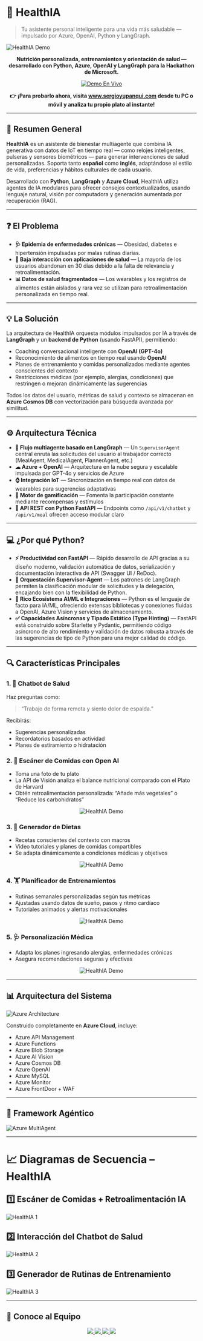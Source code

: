 # 🤖 HealthIA

> Tu asistente personal inteligente para una vida más saludable — impulsado por Azure, OpenAI, Python y LangGraph.

<img src="https://github.com/user-attachments/assets/6a6dfcd8-726a-41e1-bc6d-92ec5ad27f16" alt="HealthIA Demo"/>

<p align="center">
  <b>Nutrición personalizada, entrenamientos y orientación de salud — desarrollado con Python, Azure, OpenAI y LangGraph para la Hackathon de Microsoft.</b>
</p>

<p align="center">
  <a href="https://sergioyupanqui.com" target="_blank">
    <img src="https://img.shields.io/badge/Demo%20En%20Vivo-Azul-blue?style=for-the-badge" alt="Demo En Vivo"/>
  </a>
</p>

<p align="center"><strong>👉 ¡Para probarlo ahora, visita <a href="https://sergioyupanqui.com" target="_blank">www.sergioyupanqui.com</a> desde tu PC o móvil y analiza tu propio plato al instante!</strong></p>

---

## 🌟 Resumen General

**HealthIA** es un asistente de bienestar multiagente que combina IA generativa con datos de IoT en tiempo real — como relojes inteligentes, pulseras y sensores biométricos — para generar intervenciones de salud personalizadas. Soporta tanto **español** como **inglés**, adaptándose al estilo de vida, preferencias y hábitos culturales de cada usuario.

Desarrollado con **Python**, **LangGraph** y **Azure Cloud**, HealthIA utiliza agentes de IA modulares para ofrecer consejos contextualizados, usando lenguaje natural, visión por computadora y generación aumentada por recuperación (RAG).

---

## ❓ El Problema

- **🩺 Epidemia de enfermedades crónicas** — Obesidad, diabetes e hipertensión impulsadas por malas rutinas diarias.
- **🚪 Baja interacción con aplicaciones de salud** — La mayoría de los usuarios abandonan en 30 días debido a la falta de relevancia y retroalimentación.
- **📊 Datos de salud fragmentados** — Los wearables y los registros de alimentos están aislados y rara vez se utilizan para retroalimentación personalizada en tiempo real.

---

## 💡 La Solución

La arquitectura de HealthIA orquesta módulos impulsados por IA a través de **LangGraph** y un **backend de Python** (usando FastAPI), permitiendo:

- Coaching conversacional inteligente con **OpenAI (GPT-4o)**
- Reconocimiento de alimentos en tiempo real usando **OpenAI**
- Planes de entrenamiento y comidas personalizados mediante agentes conscientes del contexto
- Restricciones médicas (por ejemplo, alergias, condiciones) que restringen o mejoran dinámicamente las sugerencias

Todos los datos del usuario, métricas de salud y contexto se almacenan en **Azure Cosmos DB** con vectorización para búsqueda avanzada por similitud.

---

## ⚙️ Arquitectura Técnica

- **🤖 Flujo multiagente basado en LangGraph** — Un `SupervisorAgent` central enruta las solicitudes del usuario al trabajador correcto (MealAgent, MedicalAgent, PlannerAgent, etc.)
- **☁ Azure + OpenAI** — Arquitectura en la nube segura y escalable impulsada por GPT-4o y servicios de Azure
- **⌚ Integración IoT** — Sincronización en tiempo real con datos de wearables para sugerencias adaptativas
- **🏅 Motor de gamificación** — Fomenta la participación constante mediante recompensas y estímulos
- **📡 API REST con Python FastAPI** — Endpoints como `/api/v1/chatbot` y `/api/v1/meal` ofrecen acceso modular claro

---

## 💻 ¿Por qué Python?

- **⚡ Productividad con FastAPI** — Rápido desarrollo de API gracias a su diseño moderno, validación automática de datos, serialización y documentación interactiva de API (Swagger UI / ReDoc).
- **🧠 Orquestación Supervisor-Agent** — Los patrones de LangGraph permiten la clasificación modular de solicitudes y la delegación, encajando bien con la flexibilidad de Python.
- **🔗 Rico Ecosistema AI/ML e Integraciones** — Python es el lenguaje de facto para IA/ML, ofreciendo extensas bibliotecas y conexiones fluidas a OpenAI, Azure Vision y servicios de almacenamiento.
- **✅ Capacidades Asíncronas y Tipado Estático (Type Hinting)** — FastAPI está construido sobre Starlette y Pydantic, permitiendo código asíncrono de alto rendimiento y validación de datos robusta a través de las sugerencias de tipo de Python para una mejor calidad de código.

---

## 🔍 Características Principales

### 1. 🧠 Chatbot de Salud
Haz preguntas como:
> “Trabajo de forma remota y siento dolor de espalda.”

Recibirás:
- Sugerencias personalizadas
- Recordatorios basados en actividad
- Planes de estiramiento o hidratación

### 2. 📸 Escáner de Comidas con Open AI
- Toma una foto de tu plato
- La API de Visión analiza el balance nutricional comparado con el Plato de Harvard
- Obtén retroalimentación personalizada: “Añade más vegetales” o “Reduce los carbohidratos”
<p align="center">
  <img src="https://github.com/user-attachments/assets/8493337e-9a81-43b8-ac3d-600db5138898" alt="HealthIA Demo"/>
</p>

### 3. 🥗 Generador de Dietas
- Recetas conscientes del contexto con macros
- Video tutoriales y planes de comidas compartibles
- Se adapta dinámicamente a condiciones médicas y objetivos

<p align="center">
  <img src="https://github.com/user-attachments/assets/94fe574f-51e9-4ef6-b57b-98f08a751b96" alt="HealthIA Demo"/>
</p>

### 4. 🏋️ Planificador de Entrenamientos
- Rutinas semanales personalizadas según tus métricas
- Ajustadas usando datos de sueño, pasos y ritmo cardíaco
- Tutoriales animados y alertas motivacionales

<p align="center">
  <img src="https://github.com/user-attachments/assets/712efe78-cff1-40c6-aa16-f526736e4739" alt="HealthIA Demo"/>
</p>

### 5. 🩺 Personalización Médica
- Adapta los planes ingresando alergias, enfermedades crónicas
- Asegura recomendaciones seguras y efectivas
  
<p align="center">
  <img src="https://github.com/user-attachments/assets/a759a9d0-d627-4262-a1e7-2e68e98e117f" alt="HealthIA Demo"/>
</p>

---

## 📊 Arquitectura del Sistema

<img src="https://github.com/user-attachments/assets/8378437f-831f-47f9-82fd-a9bb34a6db81" alt="Azure Architecture" />

Construido completamente en **Azure Cloud**, incluye:
- Azure API Management
- Azure Functions
- Azure Blob Storage
- Azure AI Vision
- Azure Cosmos DB
- Azure OpenAI
- Azure MySQL
- Azure Monitor
- Azure FrontDoor + WAF

---

## 🤖 Framework Agéntico

<img src="https://github.com/user-attachments/assets/44950f32-f0da-4096-abc9-980f42d74857" alt="Azure MultiAgent" />

---

# 📈 Diagramas de Secuencia – HealthIA

## 1️⃣ Escáner de Comidas + Retroalimentación IA
<img src="https://github.com/user-attachments/assets/bbb6732a-99c7-4301-a17d-fa31efb634f7" alt="HealthIA 1"/>

## 2️⃣ Interacción del Chatbot de Salud
<img src="https://github.com/user-attachments/assets/5de7974e-f949-4f0b-982c-3affa87efb0c" alt="HealthIA 2"/>

## 3️⃣ Generador de Rutinas de Entrenamiento
<img src="https://github.com/user-attachments/assets/d42d17c3-b126-4b8d-a72f-0a5659cfb5c5" alt="HealthIA 3"/>

---

## 👥 Conoce al Equipo

<p align="center">
  <a href="https://www.linkedin.com/in/fransua-leon/" target="_blank">
    <img src="https://img.shields.io/badge/Fransua%20Leon-LinkedIn-0077B5?style=for-the-badge&logo=linkedin&logoColor=white" />
  </a>
  <a href="https://www.linkedin.com/in/sergioyupanquigomez/" target="_blank">
    <img src="https://img.shields.io/badge/Sergio%20Yupanqui-LinkedIn-0077B5?style=for-the-badge&logo=linkedin&logoColor=white" />
  </a>
  <a href="https://www.linkedin.com/in/luisangelorp/" target="_blank">
    <img src="https://img.shields.io/badge/Luis%20Rodriguez-LinkedIn-0077B5?style=for-the-badge&logo=linkedin&logoColor=white" />
  </a>
  <a href="https://www.linkedin.com/in/diegorojasvera/" target="_blank">
    <img src="https://img.shields.io/badge/Diego%20Rojas-LinkedIn-0077B5?style=for-the-badge&logo=linkedin&logoColor=white" />
  </a>
</p>

